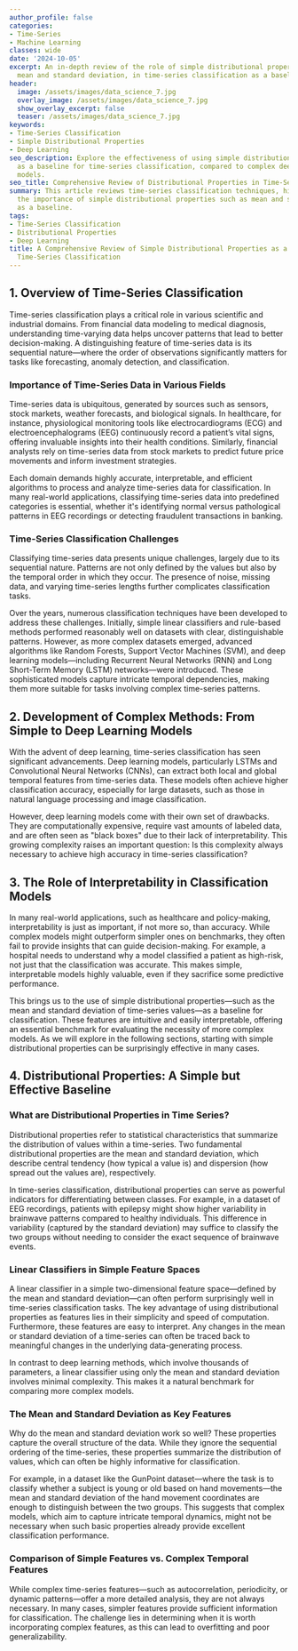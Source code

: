 ```yaml
---
author_profile: false
categories:
- Time-Series
- Machine Learning
classes: wide
date: '2024-10-05'
excerpt: An in-depth review of the role of simple distributional properties, like
  mean and standard deviation, in time-series classification as a baseline approach.
header:
  image: /assets/images/data_science_7.jpg
  overlay_image: /assets/images/data_science_7.jpg
  show_overlay_excerpt: false
  teaser: /assets/images/data_science_7.jpg
keywords:
- Time-Series Classification
- Simple Distributional Properties
- Deep Learning
seo_description: Explore the effectiveness of using simple distributional properties
  as a baseline for time-series classification, compared to complex deep learning
  models.
seo_title: Comprehensive Review of Distributional Properties in Time-Series Classification
summary: This article reviews time-series classification techniques, highlighting
  the importance of simple distributional properties such as mean and standard deviation
  as a baseline.
tags:
- Time-Series Classification
- Distributional Properties
- Deep Learning
title: A Comprehensive Review of Simple Distributional Properties as a Baseline for
  Time-Series Classification
---
```


## 1. Overview of Time-Series Classification

Time-series classification plays a critical role in various scientific and industrial domains. From financial data modeling to medical diagnosis, understanding time-varying data helps uncover patterns that lead to better decision-making. A distinguishing feature of time-series data is its sequential nature—where the order of observations significantly matters for tasks like forecasting, anomaly detection, and classification.

### Importance of Time-Series Data in Various Fields

Time-series data is ubiquitous, generated by sources such as sensors, stock markets, weather forecasts, and biological signals. In healthcare, for instance, physiological monitoring tools like electrocardiograms (ECG) and electroencephalograms (EEG) continuously record a patient’s vital signs, offering invaluable insights into their health conditions. Similarly, financial analysts rely on time-series data from stock markets to predict future price movements and inform investment strategies.

Each domain demands highly accurate, interpretable, and efficient algorithms to process and analyze time-series data for classification. In many real-world applications, classifying time-series data into predefined categories is essential, whether it's identifying normal versus pathological patterns in EEG recordings or detecting fraudulent transactions in banking.

### Time-Series Classification Challenges

Classifying time-series data presents unique challenges, largely due to its sequential nature. Patterns are not only defined by the values but also by the temporal order in which they occur. The presence of noise, missing data, and varying time-series lengths further complicates classification tasks.

Over the years, numerous classification techniques have been developed to address these challenges. Initially, simple linear classifiers and rule-based methods performed reasonably well on datasets with clear, distinguishable patterns. However, as more complex datasets emerged, advanced algorithms like Random Forests, Support Vector Machines (SVM), and deep learning models—including Recurrent Neural Networks (RNN) and Long Short-Term Memory (LSTM) networks—were introduced. These sophisticated models capture intricate temporal dependencies, making them more suitable for tasks involving complex time-series patterns.

## 2. Development of Complex Methods: From Simple to Deep Learning Models

With the advent of deep learning, time-series classification has seen significant advancements. Deep learning models, particularly LSTMs and Convolutional Neural Networks (CNNs), can extract both local and global temporal features from time-series data. These models often achieve higher classification accuracy, especially for large datasets, such as those in natural language processing and image classification.

However, deep learning models come with their own set of drawbacks. They are computationally expensive, require vast amounts of labeled data, and are often seen as "black boxes" due to their lack of interpretability. This growing complexity raises an important question: Is this complexity always necessary to achieve high accuracy in time-series classification?

## 3. The Role of Interpretability in Classification Models

In many real-world applications, such as healthcare and policy-making, interpretability is just as important, if not more so, than accuracy. While complex models might outperform simpler ones on benchmarks, they often fail to provide insights that can guide decision-making. For example, a hospital needs to understand why a model classified a patient as high-risk, not just that the classification was accurate. This makes simple, interpretable models highly valuable, even if they sacrifice some predictive performance.

This brings us to the use of simple distributional properties—such as the mean and standard deviation of time-series values—as a baseline for classification. These features are intuitive and easily interpretable, offering an essential benchmark for evaluating the necessity of more complex models. As we will explore in the following sections, starting with simple distributional properties can be surprisingly effective in many cases.

## 4. Distributional Properties: A Simple but Effective Baseline

### What are Distributional Properties in Time Series?

Distributional properties refer to statistical characteristics that summarize the distribution of values within a time-series. Two fundamental distributional properties are the mean and standard deviation, which describe central tendency (how typical a value is) and dispersion (how spread out the values are), respectively.

In time-series classification, distributional properties can serve as powerful indicators for differentiating between classes. For example, in a dataset of EEG recordings, patients with epilepsy might show higher variability in brainwave patterns compared to healthy individuals. This difference in variability (captured by the standard deviation) may suffice to classify the two groups without needing to consider the exact sequence of brainwave events.

### Linear Classifiers in Simple Feature Spaces

A linear classifier in a simple two-dimensional feature space—defined by the mean and standard deviation—can often perform surprisingly well in time-series classification tasks. The key advantage of using distributional properties as features lies in their simplicity and speed of computation. Furthermore, these features are easy to interpret. Any changes in the mean or standard deviation of a time-series can often be traced back to meaningful changes in the underlying data-generating process.

In contrast to deep learning methods, which involve thousands of parameters, a linear classifier using only the mean and standard deviation involves minimal complexity. This makes it a natural benchmark for comparing more complex models.

### The Mean and Standard Deviation as Key Features

Why do the mean and standard deviation work so well? These properties capture the overall structure of the data. While they ignore the sequential ordering of the time-series, these properties summarize the distribution of values, which can often be highly informative for classification.

For example, in a dataset like the GunPoint dataset—where the task is to classify whether a subject is young or old based on hand movements—the mean and standard deviation of the hand movement coordinates are enough to distinguish between the two groups. This suggests that complex models, which aim to capture intricate temporal dynamics, might not be necessary when such basic properties already provide excellent classification performance.

### Comparison of Simple Features vs. Complex Temporal Features

While complex time-series features—such as autocorrelation, periodicity, or dynamic patterns—offer a more detailed analysis, they are not always necessary. In many cases, simpler features provide sufficient information for classification. The challenge lies in determining when it is worth incorporating complex features, as this can lead to overfitting and poor generalizability.
